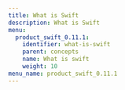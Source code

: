```yaml
---
title: What is Swift
description: What is Swift
menu:
  product_swift_0.11.1:
    identifier: what-is-swift
    parent: concepts
    name: What is swift
    weight: 10
menu_name: product_swift_0.11.1
---
```

